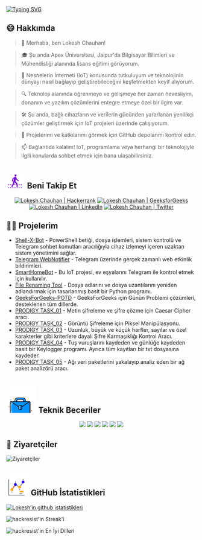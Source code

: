 [![Typing SVG](https://readme-typing-svg.demolab.com?font=Fira+Code&weight=800&size=22&pause=1000&center=true&vCenter=true&width=835&lines=%F0%9F%91%8BMerhaba+ziyaret%C3%A7iler.+Buraya+ho%C5%9F+geldiniz!%F0%9F%91%8B;%F0%9F%9A%80+Birlikte+b%C3%BCy%C3%BCkl%C3%BCk+yaratal%C4%B1m!+%F0%9F%9A%80;%E2%9C%A8+Teknoloji+d%C3%BCnyas%C4%B1nda+ve+%C3%B6tesinde.+%E2%9C%A8)](https://git.io/typing-svg)

## 😄 Hakkımda
> 👋 Merhaba, ben Lokesh Chauhan!

> 🎓 Şu anda Apex Üniversitesi, Jaipur'da Bilgisayar Bilimleri ve Mühendisliği alanında lisans eğitimi görüyorum.

> 🌟 Nesnelerin İnterneti (IoT) konusunda tutkuluyum ve teknolojinin dünyayı nasıl bağlayıp geliştirebileceğini keşfetmekten keyif alıyorum.

> 🔍 Teknoloji alanında öğrenmeye ve gelişmeye her zaman hevesliyim, donanım ve yazılım çözümlerini entegre etmeye özel bir ilgim var.

> 🛠 Şu anda, bağlı cihazların ve verilerin gücünden yararlanan yenilikçi çözümler geliştirmek için IoT projeleri üzerinde çalışıyorum.

> 🔭 Projelerimi ve katkılarımı görmek için GitHub depolarımı kontrol edin.

> 📫 Bağlantıda kalalım! IoT, programlama veya herhangi bir teknolojiyle ilgili konularda sohbet etmek için bana ulaşabilirsiniz.
<!--
<p align="center">
  <a href="https://www.linkedin.com/in/lokeshchauhanapex/"><img src="https://img.shields.io/badge/Linkedin-10000?style=plastic&logo=LinkedIn&logoColor=FFFFFF&labelColor=2A79D7&color=2A79D7" alt="Lokesh Chauhan  | LinkedIn"/></a>
  -->

## ![Beni Takip Et](/icon/follow.svg) Beni Takip Et
<p>
<p align="center">
    <a href="https://www.hackerrank.com/profile/lokeshchauhan"><img src="https://img.shields.io/badge/Hackerrank-100000?style=plastic&logo=hackerrank&logoColor=FFFFFF&labelColor=42BA3D&color=0EA608" alt="Lokesh Chauhan | Hackerrank"/></a>
    <a href="https://auth.geeksforgeeks.org/user/lokeshchauhan"><img src="https://img.shields.io/badge/GeeksforGeeks-100000?style=plastic&logo=geeksforgeeks&logoColor=FFFFFF&labelColor=42BA3D&color=23891F" alt="Lokesh Chauhan | GeeksforGeeks"/></a>
    <a href="https://www.linkedin.com/in/lokeshchauhanapex/"><img src="https://img.shields.io/badge/Linkedin-10000?style=plastic&logo=LinkedIn&logoColor=FFFFFF&labelColor=2A79D7&color=2A79D7" alt="Lokesh Chauhan | LinkedIn"/></a>
<a href="https://x.com/Hackresist"><img src="https://img.shields.io/badge/Twitter-100000?style=plastic&logo=x&logoColor=ffffff&labelColor=000000&color=0e1525" alt="Lokesh Chauhan | Twitter"/>
    </a>
</p>

## 👨‍💻 Projelerim
* [Shell-X-Bot](https://github.com/HackResist/Shell-X-bot) - PowerShell betiği, dosya işlemleri, sistem kontrolü ve Telegram sohbet komutları aracılığıyla cihaz izlemeyi içeren uzaktan sistem yönetimini sağlar.
* [Telegram WebNotifier](https://github.com/HackResist/Telegram_WebNotifier) - Telegram üzerinde gerçek zamanlı web etkinlik bildirimleri.
* [SmartHomeBot](https://github.com/HackResist/SmartHomeBot) - Bu IoT projesi, ev eşyalarını Telegram ile kontrol etmek için kullanılır.
* [File Renaming Tool](https://github.com/HackResist/File-Renaming-Tool) - Dosya adlarını ve dosya uzantılarını yeniden adlandırmak için tasarlanmış basit bir Python programı.
* [GeeksForGeeks-POTD](https://github.com/HackResist/GeeksForGeeks-POTD) - GeeksForGeeks için Günün Problemi çözümleri, desteklenen tüm dillerde.
* [PRODIGY TASK_01](https://github.com/HackResist/PRODIGY_CS_01) - Metin şifreleme ve şifre çözme için Caesar Cipher aracı.
* [PRODIGY TASK_02](https://github.com/HackResist/PRODIGY_CS_02) - Görüntü Şifreleme için Piksel Manipülasyonu.
* [PRODIGY TASK_03](https://github.com/HackResist/PRODIGY_CS_03) - Uzunluk, büyük ve küçük harfler, sayılar ve özel karakterler gibi kriterlere dayalı Şifre Karmaşıklığı Kontrol Aracı.
* [PRODIGY TASK_04](https://github.com/HackResist/PRODIGY_CS_04) - Tuş vuruşlarını kaydeden ve günlüğe kaydeden basit bir Keylogger programı. Ayrıca tüm kayıtları bir txt dosyasına kaydeder.
* [PRODIGY TASK_05](https://github.com/HackResist/PRODIGY_CS_05) - Ağı veri paketlerini yakalayıp analiz eden bir ağ paket analizörü aracı.

## ![Teknik Beceriler](/icon/Skill.svg) Teknik Beceriler
<p align="center">
  <a href="https://www.open-std.org/JTC1/SC22/WG14/">
    <img src="https://skillicons.dev/icons?i=c" /></a>
  <a href="https://www.oracle.com/java/">
    <img src="https://skillicons.dev/icons?i=java" /></a>
  <a href="https://isocpp.org/">
    <img src="https://skillicons.dev/icons?i=cpp" /></a>
  <a href="https://www.python.org/">
    <img src="https://skillicons.dev/icons?i=py" /></a>
  <a href="https://www.gnu.org/software/bash/">
    <img src="https://skillicons.dev/icons?i=bash" /></a>
  <a href="https://ecma-international.org/publications-and-standards/standards/ecma-262/">
    <img src="https://skillicons.dev/icons?i=js" /></a>
</p>

## 👀 Ziyaretçiler
![Ziyaretçiler](https://moe-counter.glitch.me/get/@HackResist?theme=rule34)

## ![Github İstatistikleri](/icon/graph.svg) GitHub İstatistikleri
[![Lokesh’in github istatistikleri](https://github-readme-stats.vercel.app/api?username=HackResist&show_icons=true&theme=dark&count_private=true)](https://github.com/HackResist)

![hackresist'in Streak'i](https://github-readme-streak-stats.herokuapp.com/?user=hackresist&theme=cobalt&hide_border=false)

![hackresist'in En İyi Dilleri](https://github-readme-stats.vercel.app/api/top-langs/?username=hackresist&theme=cobalt&show_icons=true&hide_border=false&layout=compact)
